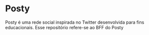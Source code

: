 # Posty
Posty é uma rede social inspirada no Twitter desenvolvida para fins educacionais. Esse repositório refere-se ao BFF do Posty
